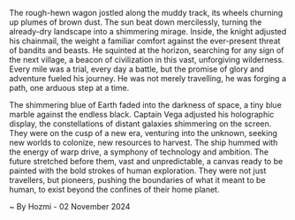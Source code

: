 
The rough-hewn wagon jostled along the muddy track, its wheels churning up plumes of brown dust. The sun beat down mercilessly, turning the already-dry landscape into a shimmering mirage.  Inside, the knight adjusted his chainmail, the weight a familiar comfort against the ever-present threat of bandits and beasts. He squinted at the horizon, searching for any sign of the next village, a beacon of civilization in this vast, unforgiving wilderness.  Every mile was a trial, every day a battle, but the promise of glory and adventure fueled his journey.  He was not merely travelling, he was forging a path, one arduous step at a time.

The shimmering blue of Earth faded into the darkness of space, a tiny blue marble against the endless black.  Captain Vega adjusted his holographic display, the constellations of distant galaxies shimmering on the screen.  They were on the cusp of a new era, venturing into the unknown, seeking new worlds to colonize, new resources to harvest. The ship hummed with the energy of warp drive, a symphony of technology and ambition. The future stretched before them, vast and unpredictable, a canvas ready to be painted with the bold strokes of human exploration.  They were not just travellers, but pioneers, pushing the boundaries of what it meant to be human, to exist beyond the confines of their home planet. 

~ By Hozmi - 02 November 2024
